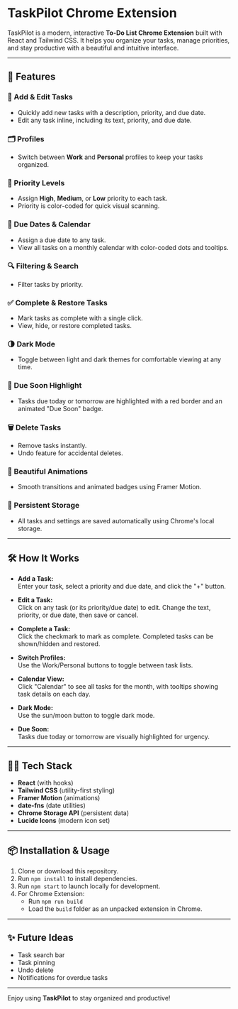 # TaskPilot Chrome Extension

TaskPilot is a modern, interactive **To-Do List Chrome Extension** built with React and Tailwind CSS. It helps you organize your tasks, manage priorities, and stay productive with a beautiful and intuitive interface.

---

## 🚀 Features

### 📝 Add & Edit Tasks
- Quickly add new tasks with a description, priority, and due date.
- Edit any task inline, including its text, priority, and due date.

### 🗂️ Profiles
- Switch between **Work** and **Personal** profiles to keep your tasks organized.

### 🔴 Priority Levels
- Assign **High**, **Medium**, or **Low** priority to each task.
- Priority is color-coded for quick visual scanning.

### 📅 Due Dates & Calendar
- Assign a due date to any task.
- View all tasks on a monthly calendar with color-coded dots and tooltips.

### 🔍 Filtering & Search
- Filter tasks by priority.

### ✅ Complete & Restore Tasks
- Mark tasks as complete with a single click.
- View, hide, or restore completed tasks.

### 🌗 Dark Mode
- Toggle between light and dark themes for comfortable viewing at any time.

### 📌 Due Soon Highlight
- Tasks due today or tomorrow are highlighted with a red border and an animated "Due Soon" badge.

### 🗑️ Delete Tasks
- Remove tasks instantly.
- Undo feature for accidental deletes.

### 🎨 Beautiful Animations
- Smooth transitions and animated badges using Framer Motion.

### 💾 Persistent Storage
- All tasks and settings are saved automatically using Chrome's local storage.

---

## 🛠️ How It Works

- **Add a Task:**  
  Enter your task, select a priority and due date, and click the "+" button.

- **Edit a Task:**  
  Click on any task (or its priority/due date) to edit. Change the text, priority, or due date, then save or cancel.

- **Complete a Task:**  
  Click the checkmark to mark as complete. Completed tasks can be shown/hidden and restored.

- **Switch Profiles:**  
  Use the Work/Personal buttons to toggle between task lists.

- **Calendar View:**  
  Click "Calendar" to see all tasks for the month, with tooltips showing task details on each day.

- **Dark Mode:**  
  Use the sun/moon button to toggle dark mode.

- **Due Soon:**  
  Tasks due today or tomorrow are visually highlighted for urgency.

---

## 🧑‍💻 Tech Stack

- **React** (with hooks)
- **Tailwind CSS** (utility-first styling)
- **Framer Motion** (animations)
- **date-fns** (date utilities)
- **Chrome Storage API** (persistent data)
- **Lucide Icons** (modern icon set)

---

## 📦 Installation & Usage

1. Clone or download this repository.
2. Run `npm install` to install dependencies.
3. Run `npm start` to launch locally for development.
4. For Chrome Extension:
   - Run `npm run build`
   - Load the `build` folder as an unpacked extension in Chrome.

---

## ✨ Future Ideas

- Task search bar
- Task pinning
- Undo delete
- Notifications for overdue tasks

---

Enjoy using **TaskPilot** to stay organized and productive!
